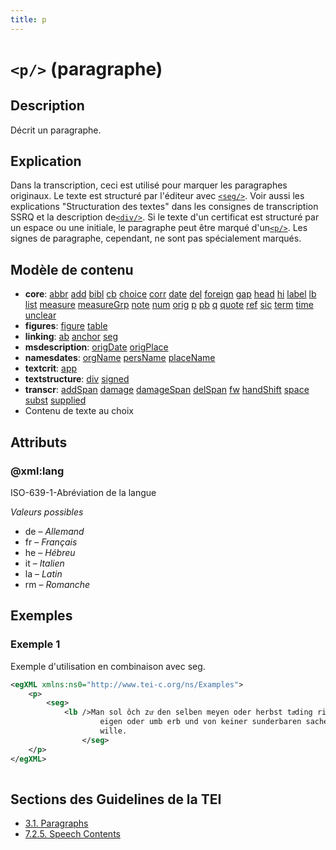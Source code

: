 ```yaml
---
title: p
---
```




# `<p/>` (paragraphe)

## Description

Décrit un paragraphe.

## Explication

Dans la transcription, ceci est utilisé pour marquer les paragraphes originaux. Le texte est structuré par l'éditeur avec [`<seg/>`](seg.md). Voir aussi les explications "Structuration des textes" dans les consignes de transcription SSRQ et la description de[`<div/>`](div.md). Si le texte d'un certificat est structuré par un espace ou une initiale, le paragraphe peut être marqué d'un[`<p/>`](p.md). Les signes de paragraphe, cependant, ne sont pas spécialement marqués.

## Modèle de contenu

- **core**: [abbr](abbr.md) [add](add.md) [bibl](bibl.md) [cb](cb.md) [choice](choice.md) [corr](corr.md) [date](date.md) [del](del.md) [foreign](foreign.md) [gap](gap.md) [head](head.md) [hi](hi.md) [label](label.md) [lb](lb.md) [list](list.md) [measure](measure.md) [measureGrp](measureGrp.md) [note](note.md) [num](num.md) [orig](orig.md) [p](p.md) [pb](pb.md) [q](q.md) [quote](quote.md) [ref](ref.md) [sic](sic.md) [term](term.md) [time](time.md) [unclear](unclear.md)
- **figures**: [figure](figure.md) [table](table.md)
- **linking**: [ab](ab.md) [anchor](anchor.md) [seg](seg.md)
- **msdescription**: [origDate](origDate.md) [origPlace](origPlace.md)
- **namesdates**: [orgName](orgName.md) [persName](persName.md) [placeName](placeName.md)
- **textcrit**: [app](app.md)
- **textstructure**: [div](div.md) [signed](signed.md)
- **transcr**: [addSpan](addSpan.md) [damage](damage.md) [damageSpan](damageSpan.md) [delSpan](delSpan.md) [fw](fw.md) [handShift](handShift.md) [space](space.md) [subst](subst.md) [supplied](supplied.md)
- Contenu de texte au choix

## Attributs

### @xml:lang

ISO-639-1-Abréviation de la langue

*Valeurs possibles*

- de – *Allemand*
- fr – *Français*
- he – *Hébreu*
- it – *Italien*
- la – *Latin*
- rm – *Romanche*

## Exemples

### Exemple 1

Exemple d'utilisation en combinaison avec seg.

```xml
<egXML xmlns:ns0="http://www.tei-c.org/ns/Examples">
    <p>
        <seg>
            <lb />Man sol ôch zuͦ den selben meyen oder herbst taͤding richten<lb />umb
                    eigen oder umb erb und von keiner sunderbaren sache,<lb />es sy denn beider teil
                    wille.
                </seg>
    </p>
</egXML>
               
```

## Sections des Guidelines de la TEI

- [3.1. Paragraphs](https://www.tei-c.org/release/doc/tei-p5-doc/en/html/CO.html#COPA)
- [7.2.5. Speech Contents](https://www.tei-c.org/release/doc/tei-p5-doc/en/html/DR.html#DRPAL)
